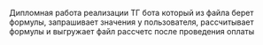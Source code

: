 Дипломная работа реализации ТГ бота который из файла берет формулы, запрашивает значения у пользователя, рассчитывает формулы и выгружает файл рассчетс после проведения оплаты
